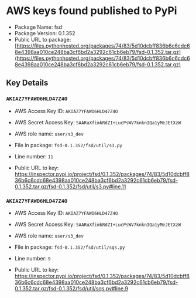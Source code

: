 # AWS keys found published to PyPi

* Package Name: fsd
* Package Version: 0.1.352
* Public URL to package: [https://files.pythonhosted.org/packages/74/83/5d10dcbff836b6c6cdc68e4398aa010ce248ba3cf6bd2a3292c61cb6eb79/fsd-0.1.352.tar.gz](https://files.pythonhosted.org/packages/74/83/5d10dcbff836b6c6cdc68e4398aa010ce248ba3cf6bd2a3292c61cb6eb79/fsd-0.1.352.tar.gz)

## Key Details

### `AKIAZ7YFAWD6HLD47Z4O`

* AWS Access Key ID: `AKIAZ7YFAWD6HLD47Z4O`
* AWS Secret Access Key: `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` 
* AWS role name: `user/s3_dev`
* File in package: `fsd-0.1.352/fsd/util/s3.py`
* Line number: `11`

* Public URL to key: https://inspector.pypi.io/project/fsd/0.1.352/packages/74/83/5d10dcbff836b6c6cdc68e4398aa010ce248ba3cf6bd2a3292c61cb6eb79/fsd-0.1.352.tar.gz/fsd-0.1.352/fsd/util/s3.py#line.11



### `AKIAZ7YFAWD6HLD47Z4O`

* AWS Access Key ID: `AKIAZ7YFAWD6HLD47Z4O`
* AWS Secret Access Key: `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` 
* AWS role name: `user/s3_dev`
* File in package: `fsd-0.1.352/fsd/util/sqs.py`
* Line number: `9`

* Public URL to key: https://inspector.pypi.io/project/fsd/0.1.352/packages/74/83/5d10dcbff836b6c6cdc68e4398aa010ce248ba3cf6bd2a3292c61cb6eb79/fsd-0.1.352.tar.gz/fsd-0.1.352/fsd/util/sqs.py#line.9


